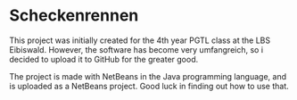 # Scheckenrennen

This project was initially created for the 4th year PGTL class at the LBS Eibiswald. However, 
the software has become very umfangreich, so i decided to upload it to GitHub for the greater 
good.

The project is made with NetBeans in the Java programming language, and is uploaded as a 
NetBeans project. Good luck in finding out how to use that.
